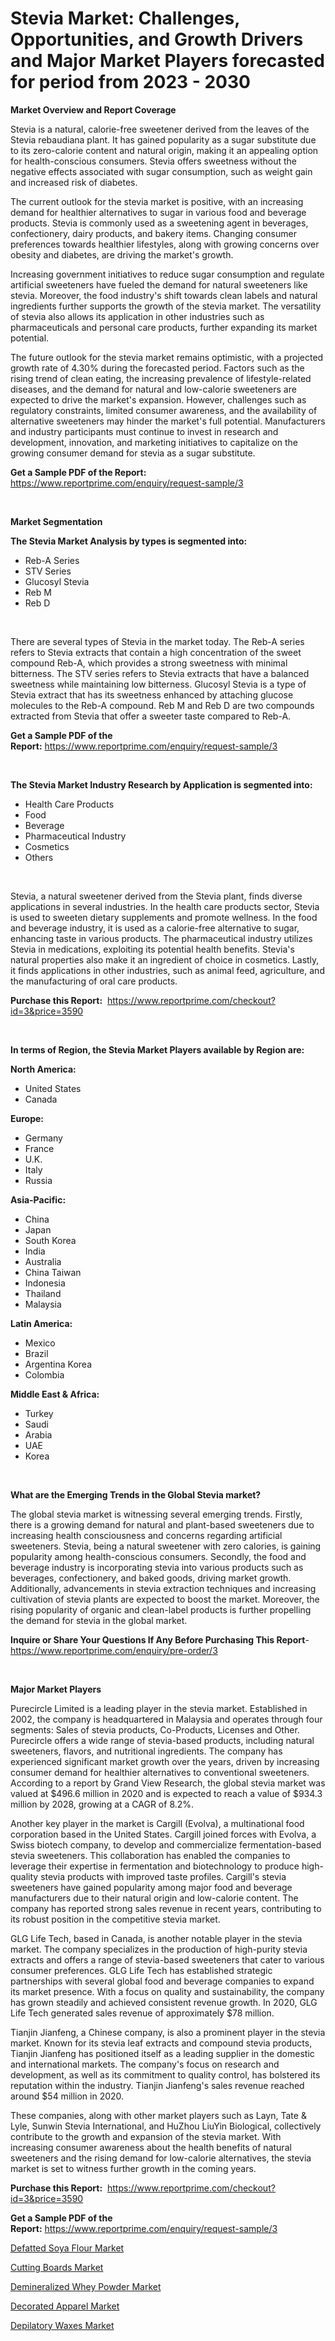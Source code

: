 <p><h1>Stevia Market: Challenges, Opportunities, and Growth Drivers and Major Market Players forecasted for period from 2023 - 2030</h1></p><p><strong>Market Overview and Report Coverage</strong></p>
<p><p>Stevia is a natural, calorie-free sweetener derived from the leaves of the Stevia rebaudiana plant. It has gained popularity as a sugar substitute due to its zero-calorie content and natural origin, making it an appealing option for health-conscious consumers. Stevia offers sweetness without the negative effects associated with sugar consumption, such as weight gain and increased risk of diabetes.</p><p>The current outlook for the stevia market is positive, with an increasing demand for healthier alternatives to sugar in various food and beverage products. Stevia is commonly used as a sweetening agent in beverages, confectionery, dairy products, and bakery items. Changing consumer preferences towards healthier lifestyles, along with growing concerns over obesity and diabetes, are driving the market's growth.</p><p>Increasing government initiatives to reduce sugar consumption and regulate artificial sweeteners have fueled the demand for natural sweeteners like stevia. Moreover, the food industry's shift towards clean labels and natural ingredients further supports the growth of the stevia market. The versatility of stevia also allows its application in other industries such as pharmaceuticals and personal care products, further expanding its market potential.</p><p>The future outlook for the stevia market remains optimistic, with a projected growth rate of 4.30% during the forecasted period. Factors such as the rising trend of clean eating, the increasing prevalence of lifestyle-related diseases, and the demand for natural and low-calorie sweeteners are expected to drive the market's expansion. However, challenges such as regulatory constraints, limited consumer awareness, and the availability of alternative sweeteners may hinder the market's full potential. Manufacturers and industry participants must continue to invest in research and development, innovation, and marketing initiatives to capitalize on the growing consumer demand for stevia as a sugar substitute.</p></p>
<p><strong>Get a Sample PDF of the Report:</strong> <a href="https://www.reportprime.com/enquiry/request-sample/3">https://www.reportprime.com/enquiry/request-sample/3</a></p>
<p>&nbsp;</p>
<p><strong>Market Segmentation</strong></p>
<p><strong>The Stevia Market Analysis by types is segmented into:</strong></p>
<p><ul><li>Reb-A Series</li><li>STV Series</li><li>Glucosyl Stevia</li><li>Reb M</li><li>Reb D</li></ul></p>
<p>&nbsp;</p>
<p><p>There are several types of Stevia in the market today. The Reb-A series refers to Stevia extracts that contain a high concentration of the sweet compound Reb-A, which provides a strong sweetness with minimal bitterness. The STV series refers to Stevia extracts that have a balanced sweetness while maintaining low bitterness. Glucosyl Stevia is a type of Stevia extract that has its sweetness enhanced by attaching glucose molecules to the Reb-A compound. Reb M and Reb D are two compounds extracted from Stevia that offer a sweeter taste compared to Reb-A.</p></p>
<p><strong>Get a Sample PDF of the Report:</strong>&nbsp;<a href="https://www.reportprime.com/enquiry/request-sample/3">https://www.reportprime.com/enquiry/request-sample/3</a></p>
<p>&nbsp;</p>
<p><strong>The Stevia Market Industry Research by Application is segmented into:</strong></p>
<p><ul><li>Health Care Products</li><li>Food</li><li>Beverage</li><li>Pharmaceutical Industry</li><li>Cosmetics</li><li>Others</li></ul></p>
<p>&nbsp;</p>
<p><p>Stevia, a natural sweetener derived from the Stevia plant, finds diverse applications in several industries. In the health care products sector, Stevia is used to sweeten dietary supplements and promote wellness. In the food and beverage industry, it is used as a calorie-free alternative to sugar, enhancing taste in various products. The pharmaceutical industry utilizes Stevia in medications, exploiting its potential health benefits. Stevia's natural properties also make it an ingredient of choice in cosmetics. Lastly, it finds applications in other industries, such as animal feed, agriculture, and the manufacturing of oral care products.</p></p>
<p><strong>Purchase this Report:</strong>&nbsp; <a href="https://www.reportprime.com/checkout?id=3&price=3590">https://www.reportprime.com/checkout?id=3&price=3590</a></p>
<p>&nbsp;</p>
<p><strong>In terms of Region, the Stevia Market Players available by Region are:</strong></p>
<p>
    <p> <strong> North America: </strong>
        <ul>
            <li>United States</li>
            <li>Canada</li>
        </ul>
        </p> 
    <p> <strong> Europe: </strong>
        <ul>
            <li>Germany</li>
            <li>France</li>
            <li>U.K.</li>
            <li>Italy</li>
            <li>Russia</li>
        </ul>
        </p> 
    <p> <strong> Asia-Pacific: </strong>
        <ul>
            <li>China</li>
            <li>Japan</li>
            <li>South Korea</li>
            <li>India</li>
            <li>Australia</li>
            <li>China Taiwan</li>
            <li>Indonesia</li>
            <li>Thailand</li>
            <li>Malaysia</li>
        </ul>
        </p> 
    <p> <strong> Latin America: </strong>
        <ul>
            <li>Mexico</li>
            <li>Brazil</li>
            <li>Argentina Korea</li>
            <li>Colombia</li>
        </ul>
        </p> 
    <p> <strong> Middle East & Africa: </strong>
        <ul>
            <li>Turkey</li>
            <li>Saudi</li>
            <li>Arabia</li>
            <li>UAE</li>
            <li>Korea</li>
        </ul>
    </p>
    </p>
<p>&nbsp;</p>
<p><strong>What are the Emerging Trends in the Global Stevia market?</strong></p>
<p><p>The global stevia market is witnessing several emerging trends. Firstly, there is a growing demand for natural and plant-based sweeteners due to increasing health consciousness and concerns regarding artificial sweeteners. Stevia, being a natural sweetener with zero calories, is gaining popularity among health-conscious consumers. Secondly, the food and beverage industry is incorporating stevia into various products such as beverages, confectionery, and baked goods, driving market growth. Additionally, advancements in stevia extraction techniques and increasing cultivation of stevia plants are expected to boost the market. Moreover, the rising popularity of organic and clean-label products is further propelling the demand for stevia in the global market.</p></p>
<p><strong>Inquire or Share Your Questions If Any Before Purchasing This Report</strong>- <a href="https://www.reportprime.com/enquiry/pre-order/3">https://www.reportprime.com/enquiry/pre-order/3</a></p>
<p>&nbsp;</p>
<p><strong>Major Market Players</strong></p>
<p><p>Purecircle Limited is a leading player in the stevia market. Established in 2002, the company is headquartered in Malaysia and operates through four segments: Sales of stevia products, Co-Products, Licenses and Other. Purecircle offers a wide range of stevia-based products, including natural sweeteners, flavors, and nutritional ingredients. The company has experienced significant market growth over the years, driven by increasing consumer demand for healthier alternatives to conventional sweeteners. According to a report by Grand View Research, the global stevia market was valued at $496.6 million in 2020 and is expected to reach a value of $934.3 million by 2028, growing at a CAGR of 8.2%.</p><p>Another key player in the market is Cargill (Evolva), a multinational food corporation based in the United States. Cargill joined forces with Evolva, a Swiss biotech company, to develop and commercialize fermentation-based stevia sweeteners. This collaboration has enabled the companies to leverage their expertise in fermentation and biotechnology to produce high-quality stevia products with improved taste profiles. Cargill's stevia sweeteners have gained popularity among major food and beverage manufacturers due to their natural origin and low-calorie content. The company has reported strong sales revenue in recent years, contributing to its robust position in the competitive stevia market.</p><p>GLG Life Tech, based in Canada, is another notable player in the stevia market. The company specializes in the production of high-purity stevia extracts and offers a range of stevia-based sweeteners that cater to various consumer preferences. GLG Life Tech has established strategic partnerships with several global food and beverage companies to expand its market presence. With a focus on quality and sustainability, the company has grown steadily and achieved consistent revenue growth. In 2020, GLG Life Tech generated sales revenue of approximately $78 million.</p><p>Tianjin Jianfeng, a Chinese company, is also a prominent player in the stevia market. Known for its stevia leaf extracts and compound stevia products, Tianjin Jianfeng has positioned itself as a leading supplier in the domestic and international markets. The company's focus on research and development, as well as its commitment to quality control, has bolstered its reputation within the industry. Tianjin Jianfeng's sales revenue reached around $54 million in 2020.</p><p>These companies, along with other market players such as Layn, Tate & Lyle, Sunwin Stevia International, and HuZhou LiuYin Biological, collectively contribute to the growth and expansion of the stevia market. With increasing consumer awareness about the health benefits of natural sweeteners and the rising demand for low-calorie alternatives, the stevia market is set to witness further growth in the coming years.</p></p>
<p><strong>Purchase this Report:</strong>&nbsp;&nbsp;<a href="https://www.reportprime.com/checkout?id=3&price=3590">https://www.reportprime.com/checkout?id=3&price=3590</a></p>
<p></p>
<p><strong>Get a Sample PDF of the Report:</strong>&nbsp;<a href="https://www.reportprime.com/enquiry/request-sample/3">https://www.reportprime.com/enquiry/request-sample/3</a></p>
<p><p><a href="https://medium.com/@bethhermann2023/defatted-soya-flour-market-trends-and-market-analysis-forecasted-for-period-2023-2030-ff5c52d75f13">Defatted Soya Flour Market</a></p><p><a href="https://medium.com/@ollierippin/analyzing-cutting-boards-market-global-industry-perspective-and-forecast-2023-to-2030-c649a9e0813f">Cutting Boards Market</a></p><p><a href="https://medium.com/@rosaleekoss/demineralized-whey-powder-market-insight-market-trends-growth-forecasted-from-2023-to-2030-f281c3240de6">Demineralized Whey Powder Market</a></p><p><a href="https://medium.com/@robinrathi2023/decorated-apparel-nbsp-market-focuses-on-market-share-size-and-projected-forecast-till-2030-e224dea2315e">Decorated Apparel Market</a></p><p><a href="https://medium.com/@orphabrakus2023/depilatory-waxes-market-insight-market-trends-growth-forecasted-from-2023-to-2030-5b0b3ca25548">Depilatory Waxes Market</a></p></p>
